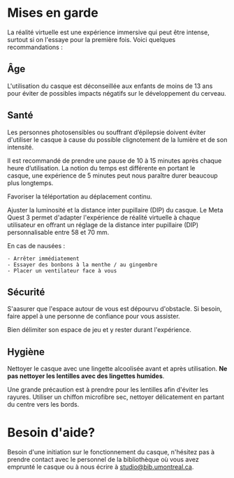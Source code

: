 # Mises en garde

La réalité virtuelle est une expérience immersive qui peut être intense, surtout si on l'essaye pour la première fois. Voici quelques recommandations :

## Âge

L'utilisation du casque est déconseillée aux enfants de moins de 13 ans pour éviter de possibles impacts négatifs sur le développement du cerveau.

## Santé

Les personnes photosensibles ou souffrant d’épilepsie doivent éviter d'utiliser le casque à cause du possible clignotement de la lumière et de son intensité.

Il est recommandé de prendre une pause de 10 à 15 minutes après chaque heure d’utilisation. La notion du temps est différente en portant le casque, une expérience de 5 minutes peut nous paraître durer beaucoup plus longtemps.

Favoriser la téléportation au déplacement continu.

Ajuster la luminosité et la distance inter pupillaire (DIP) du casque. Le Meta Quest 3 permet d'adapter l'expérience de réalité virtuelle à chaque utilisateur en offrant un réglage de la distance inter pupillaire (DIP) personnalisable entre 58 et 70 mm.

En cas de nausées :

    - Arrêter immédiatement
    - Essayer des bonbons à la menthe / au gingembre
    - Placer un ventilateur face à vous


## Sécurité

S'aasurer que l'espace autour de vous est dépourvu d'obstacle. Si besoin, faire appel à une personne de confiance pour vous assister.

Bien délimiter son espace de jeu et y rester durant l'expérience.

## Hygiène

Nettoyer le casque avec une lingette alcoolisée avant et après utilisation. **Ne pas nettoyer les lentilles avec des lingettes humides**.

Une grande précaution est à prendre pour les lentilles afin d'éviter les rayures. Utiliser un chiffon microfibre sec, nettoyer délicatement en partant du centre vers les bords.

# Besoin d'aide?

Besoin d'une initiation sur le fonctionnement du casque, n'hésitez pas à prendre contact avec le personnel de la bibliothèque où vous avez emprunté le casque ou à nous écrire à studio@bib.umontreal.ca.
